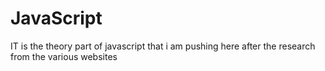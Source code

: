 # JavaScript
IT is the theory part of javascript that i am pushing here after the research from the various websites
